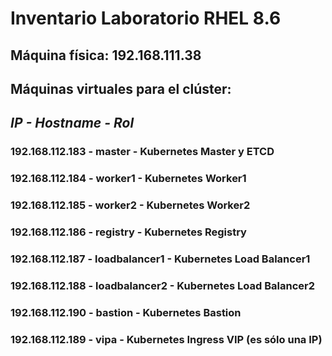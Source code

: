 # Inventario Laboratorio RHEL 8.6

## Máquina física: 192.168.111.38

## Máquinas virtuales para el clúster:

## *IP - Hostname - Rol*

### 192.168.112.183	- master - Kubernetes Master y ETCD

### 192.168.112.184	- worker1 - Kubernetes Worker1

### 192.168.112.185	- worker2 - Kubernetes Worker2

### 192.168.112.186	- registry	- Kubernetes Registry

### 192.168.112.187	- loadbalancer1 - Kubernetes Load Balancer1

### 192.168.112.188	- loadbalancer2 - Kubernetes Load Balancer2

### 192.168.112.190	- bastion - Kubernetes Bastion

### 192.168.112.189	- vipa - Kubernetes Ingress VIP (es sólo una IP)
